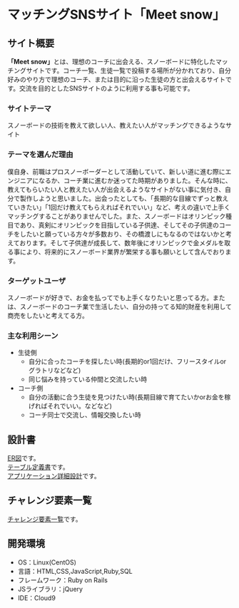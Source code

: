 # マッチングSNSサイト「Meet snow」


 ## サイト概要
 <strong>「Meet snow」</strong>とは、理想のコーチに出会える、スノーボードに特化したマッチングサイトです。コーチ一覧、生徒一覧で投稿する場所が分かれており、自分好みのやり方で理想のコーチ、または目的に沿った生徒の方と出会えるサイトです。交流を目的としたSNSサイトのように利用する事も可能です。

 ### サイトテーマ
 スノーボードの技術を教えて欲しい人、教えたい人がマッチングできるようなサイト

 ### テーマを選んだ理由
 僕自身、前職はプロスノーボーダーとして活動していて、新しい道に進む際にエンジニアになるか、コーチ業に進むか迷ってた時期がありました。そんな時に、教えてもらいたい人と教えたい人が出会えるようなサイトがない事に気付き、自分で製作しようと思いました。出会ったとしても、「長期的な目線でずっと教えていきたい」「1回だけ教えてもらえればそれでいい」など、考えの違いで上手くマッチングすることがありませんでした。また、スノーボードはオリンピック種目であり、真剣にオリンピックを目指している子供達、そしてその子供達のコーチをしたいと願っている方々が多数おり、その橋渡しにもなるのではないかと考えております。そして子供達が成長して、数年後にオリンピックで金メダルを取る事により、将来的にスノーボード業界が繁栄する事も願いとして含んでおります。

 ### ターゲットユーザ
 スノーボードが好きで、お金を払ってでも上手くなりたいと思ってる方。または、スノーボードのコーチ業で生活したい、自分の持ってる知的財産を利用して商売をしたいと考えてる方。

 ### 主な利用シーン
 - 生徒側
     - 自分に合ったコーチを探したい時(長期的or1回だけ、フリースタイルorグラトリなどなど)
     - 同じ悩みを持っている仲間と交流したい時
 - コーチ側
     - 自分の活動に合う生徒を見つけたい時(長期目線で育てたいかorお金を稼げればそれでいい。などなど)
     - コーチ同士で交流し、情報交換したい時

 ## 設計書
 [ER図](https://app.diagrams.net/#G1TNAeFcDyTjaGP4Ww6GSTtpFSJIdHiAbG)です。  
 [テーブル定義書](https://docs.google.com/spreadsheets/d/12UKdrE_3i2lnWLce-U02i6Ns-IFMD9q0AMAKZbU0if0/edit#gid=1373217982)です。  
 [アプリケーション詳細設計](https://docs.google.com/spreadsheets/d/185I8B_a1IkggbROIwjd4L2bZne98V_th0r5qVPjgTTY/edit#gid=2133469642)です。

 ## チャレンジ要素一覧
 [チャレンジ要素一覧](https://docs.google.com/spreadsheets/d/18oalh6BcJYlgUQnxuLhmQl314al2y1YVI7E-UZkc-NE/edit#gid=0)です。

 ## 開発環境
 - OS：Linux(CentOS)
 - 言語：HTML,CSS,JavaScript,Ruby,SQL
 - フレームワーク：Ruby on Rails
 - JSライブラリ：jQuery
 - IDE：Cloud9

 <!-- ## 使用素材
 - 外部サービスの画像素材・音声素材を使用した場合は、必ずサービス名とURLを明記してください。
 - 使用しない場合は、使用素材の項目をREADMEから削除してください。 -->
 
